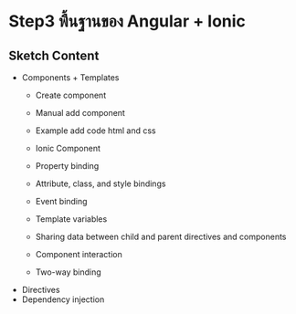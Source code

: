 # Step3 พื้นฐานของ Angular + Ionic

## Sketch Content
- Components + Templates
    - Create component
    - Manual add component

    - Example add code html and css
    - Ionic Component

    - Property binding
    - Attribute, class, and style bindings
    - Event binding
    - Template variables

    - Sharing data between child and parent directives and components
    - Component interaction
    - Two-way binding
- Directives
- Dependency injection
